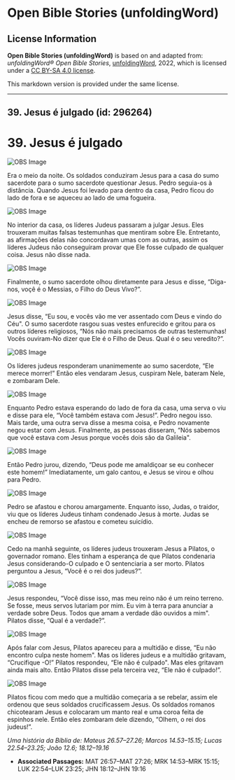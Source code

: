 # Open Bible Stories (unfoldingWord)

## License Information

**Open Bible Stories (unfoldingWord)** is based on and adapted from: _unfoldingWord® Open Bible Stories_, [unfoldingWord](https://unfoldingword.org/utw), 2022, which is licensed under a [CC BY-SA 4.0 license](https://creativecommons.org/licenses/by-sa/4.0/legalcode.en).

This markdown version is provided under the same license.



--------------------------------

## 39. Jesus é julgado (id: 296264)

39\. Jesus é julgado
====================

![OBS Image](https://cdn.door43.org/obs/jpg/360px/obs-en-39-01.jpg)

Era o meio da noite. Os soldados conduziram Jesus para a casa do sumo sacerdote para o sumo sacerdote questionar Jesus. Pedro seguia\-os à distância. Quando Jesus foi levado para dentro da casa, Pedro ficou do lado de fora e se aqueceu ao lado de uma fogueira.

![OBS Image](https://cdn.door43.org/obs/jpg/360px/obs-en-39-02.jpg)

No interior da casa, os líderes Judeus passaram a julgar Jesus. Eles trouxeram muitas falsas testemunhas que mentiram sobre Ele. Entretanto, as afirmações delas não concordavam umas com as outras, assim os líderes Judeus não conseguiram provar que Ele fosse culpado de qualquer coisa. Jesus não disse nada.

![OBS Image](https://cdn.door43.org/obs/jpg/360px/obs-en-39-03.jpg)

Finalmente, o sumo sacerdote olhou diretamente para Jesus e disse, “Diga\-nos, voçê é o Messias, o Filho do Deus Vivo?”.

![OBS Image](https://cdn.door43.org/obs/jpg/360px/obs-en-39-04.jpg)

Jesus disse, “Eu sou, e vocês vão me ver assentado com Deus e vindo do Céu". O sumo sacerdote rasgou suas vestes enfurecido e gritou para os outros líderes religiosos, “Nós não mais precisamos de outras testemunhas! Vocês ouviram\-No dizer que Ele é o Filho de Deus. Qual é o seu veredito?”.

![OBS Image](https://cdn.door43.org/obs/jpg/360px/obs-en-39-05.jpg)

Os líderes judeus responderam unanimemente ao sumo sacerdote, “Ele merece morrer!” Então eles vendaram Jesus, cuspiram Nele, bateram Nele, e zombaram Dele.

![OBS Image](https://cdn.door43.org/obs/jpg/360px/obs-en-39-06.jpg)

Enquanto Pedro estava esperando do lado de fora da casa, uma serva o viu e disse para ele, “Você também estava com Jesus!”. Pedro negou isso. Mais tarde, uma outra serva disse a mesma coisa, e Pedro novamente negou estar com Jesus. Finalmente, as pessoas disseram, “Nós sabemos que você estava com Jesus porque vocês dois são da Galileia".

![OBS Image](https://cdn.door43.org/obs/jpg/360px/obs-en-39-07.jpg)

Então Pedro jurou, dizendo, “Deus pode me amaldiçoar se eu conhecer este homem!” Imediatamente, um galo cantou, e Jesus se virou e olhou para Pedro.

![OBS Image](https://cdn.door43.org/obs/jpg/360px/obs-en-39-08.jpg)

Pedro se afastou e chorou amargamente. Enquanto isso, Judas, o traidor, viu que os líderes Judeus tinham condenado Jesus à morte. Judas se encheu de remorso se afastou e cometeu suicídio.

![OBS Image](https://cdn.door43.org/obs/jpg/360px/obs-en-39-09.jpg)

Cedo na manhã seguinte, os líderes judeus trouxeram Jesus a Pilatos, o governador romano. Eles tinham a esperança de que Pilatos condenaria Jesus considerando\-O culpado e O sentenciaria a ser morto. Pilatos perguntou a Jesus, “Você é o rei dos judeus?”.

![OBS Image](https://cdn.door43.org/obs/jpg/360px/obs-en-39-10.jpg)

Jesus respondeu, “Você disse isso, mas meu reino não é um reino terreno. Se fosse, meus servos lutariam por mim. Eu vim à terra para anunciar a verdade sobre Deus. Todos que amam a verdade dão ouvidos a mim". Pilatos disse, “Qual é a verdade?”.

![OBS Image](https://cdn.door43.org/obs/jpg/360px/obs-en-39-11.jpg)

Após falar com Jesus, Pilatos apareceu para a multidão e disse, “Eu não encontro culpa neste homem". Mas os líderes judeus e a multidão gritavam, “Crucifique \-O!” Pilatos respondeu, “Ele não é culpado". Mas eles gritavam ainda mais alto. Então Pilatos disse pela terceira vez, “Ele não é culpado!”.

![OBS Image](https://cdn.door43.org/obs/jpg/360px/obs-en-39-12.jpg)

Pilatos ficou com medo que a multidão começaria a se rebelar, assim ele ordenou que seus soldados crucificassem Jesus. Os soldados romanos chicotearam Jesus e colocaram um manto real e uma coroa feita de espinhos nele. Então eles zombaram dele dizendo, “Olhem, o rei dos judeus!”.

*Uma história da Bíblia de: Mateus 26\.57–27\.26; Marcos 14\.53–15\.15; Lucas 22\.54–23\.25; João 12\.6; 18\.12–19\.16*

* **Associated Passages:** MAT 26:57–MAT 27:26; MRK 14:53–MRK 15:15; LUK 22:54–LUK 23:25; JHN 18:12–JHN 19:16

